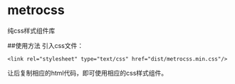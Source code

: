 # metrocss
纯css样式组件库

##使用方法
引入css文件：

	<link rel="stylesheet" type="text/css" href="dist/metrocss.min.css"/>

让后复制相应的html代码，即可使用相应的css样式组件。
